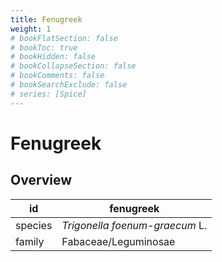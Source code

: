 ```yaml
---
title: Fenugreek
weight: 1
# bookFlatSection: false
# bookToc: true
# bookHidden: false
# bookCollapseSection: false
# bookComments: false
# bookSearchExclude: false
# series: [Spice]
---
```


# Fenugreek
## Overview

|   id  |           fenugreek          |
|-------|------------------------------|
|species|*Trigonella foenum-graecum* L.|
| family|     Fabaceae/Leguminosae     |
